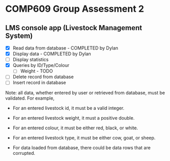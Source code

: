 # COMP609 Group Assessment 2

## LMS console app (Livestock Management System)

- [x] Read data from database - COMPLETED by Dylan
- [x] Display data - COMPLETED by Dylan
- [ ] Display statistics
- [x] Queries by ID/Type/Colour
    - [ ] Weight - TODO
- [ ] Delete record from database
- [ ] Insert record in database

Note: all data, whether entered by user or retrieved from database, must be validated. For example,
* For an entered livestock id, it must be a valid integer.
  
* For an entered livestock weight, it must a positive double.
  
* For an entered colour, it must be either red, black, or white.
  
* For an entered livestock type, it must be either cow, goat, or sheep.
  
* For data loaded from database, there could be data rows that are 
corrupted. 
